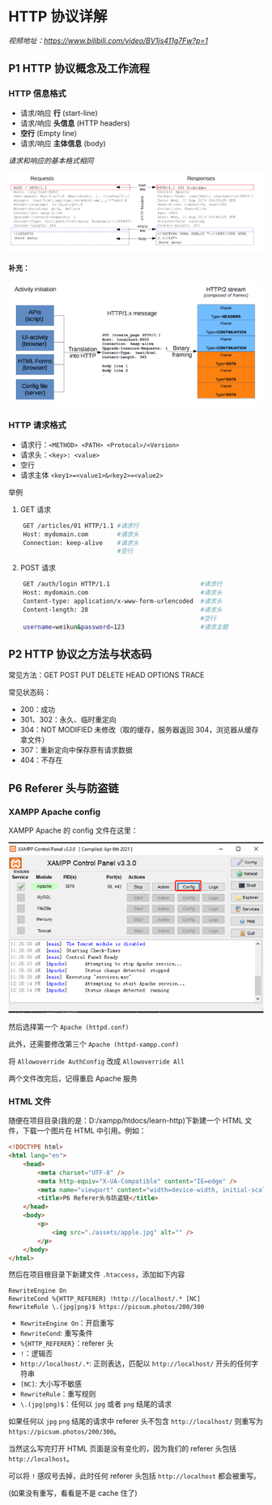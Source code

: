 # HTTP 协议详解

_视频地址：https://www.bilibili.com/video/BV1js411g7Fw?p=1_

## P1 HTTP 协议概念及工作流程

### HTTP 信息格式

-   请求/响应 **行** (start-line)
-   请求/响应 **头信息** (HTTP headers)
-   **空行** (Empty line)
-   请求/响应 **主体信息** (body)

_请求和响应的基本格式相同_

![http-req-res](./images/p1-http-req-res.png)

#### 补充：

![http-steps](./images/p1-http-steps.png)

### HTTP 请求格式

-   请求行：`<METHOD> <PATH> <Protocal>/<Version>`
-   请求头：`<key>: <value>`
-   空行
-   请求主体 `<key1>=<value1>&<key2>=<value2>`

举例

1. GET 请求

```bash
    GET /articles/01 HTTP/1.1 #请求行
    Host: mydomain.com        #请求头
    Connection: keep-alive    #请求头
                              #空行
```

2. POST 请求

```bash
    GET /auth/login HTTP/1.1                         #请求行
    Host: mydomain.com                               #请求头
    Content-type: application/x-www-form-urlencoded  #请求头
    Content-length: 28                               #请求头
                                                     #空行
    username=weikun&password=123                     #请求主题

```

## P2 HTTP 协议之方法与状态码

常见方法：GET POST PUT DELETE HEAD OPTIONS TRACE

常见状态码：

-   200：成功
-   301、302：永久、临时重定向
-   304：NOT MODIFIED 未修改（取的缓存，服务器返回 304，浏览器从缓存拿文件）
-   307：重新定向中保存原有请求数据
-   404：不存在

## P6 Referer 头与防盗链

### XAMPP Apache config

XAMPP Apache 的 config 文件在这里：

![apache-config](./images/p5-apache-config.png)

然后选择第一个 `Apache (httpd.conf)`

此外，还需要修改第三个 `Apache (httpd-xampp.conf)`

将 `Allowoverride AuthConfig` 改成 `Allowoverride All`

两个文件改完后，记得重启 Apache 服务

### HTML 文件

随便在项目目录(我的是：D:/xampp/htdocs/learn-http)下新建一个 HTML 文件，下载一个图片在 HTML 中引用。例如：

```html
<!DOCTYPE html>
<html lang="en">
	<head>
		<meta charset="UTF-8" />
		<meta http-equiv="X-UA-Compatible" content="IE=edge" />
		<meta name="viewport" content="width=device-width, initial-scale=1.0" />
		<title>P6 Referer头与防盗链</title>
	</head>
	<body>
		<p>
			<img src="./assets/apple.jpg" alt="" />
		</p>
	</body>
</html>
```

然后在项目根目录下新建文件 `.htaccess`，添加如下内容

```
RewriteEngine On
RewriteCond %{HTTP_REFERER} !http://localhost/.* [NC]
RewriteRule \.(jpg|png)$ https://picsum.photos/200/300
```

-   `RewriteEngine On`：开启重写
-   `RewriteCond`: 重写条件
-   `%{HTTP_REFERER}`：referer 头
-   `!`：逻辑否
-   `http://localhost/.*`: 正则表达，匹配以 `http://localhost/` 开头的任何字符串
-   `[NC]`: 大小写不敏感
-   `RewriteRule`：重写规则
-   `\.(jpg|png)$`：任何以 `jpg` 或者 `png` 结尾的请求

如果任何以 `jpg` `png` 结尾的请求中 referer 头不包含 `http://localhost/` 则重写为 `https://picsum.photos/200/300`。

当然这么写完打开 HTML 页面是没有变化的，因为我们的 referer 头包括 `http://localhost`。

可以将 `!` 感叹号去掉，此时任何 referer 头包括 `http://localhost` 都会被重写。

(如果没有重写，看看是不是 cache 住了)
